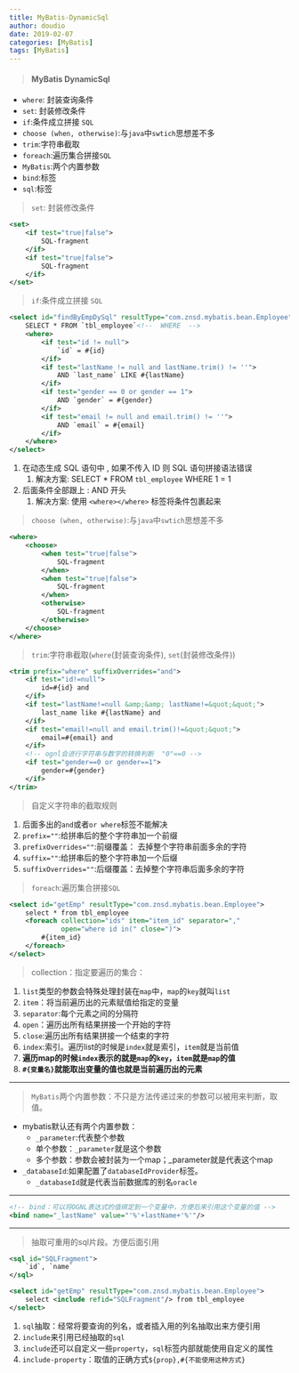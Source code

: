 ```yaml
---
title: MyBatis-DynamicSql
author: doudio
date: 2019-02-07
categories: [MyBatis]
tags: [MyBatis]
---
```


> #### MyBatis DynamicSql

* `where`: 封装查询条件
* `set`: 封装修改条件
* `if`:条件成立拼接 `SQL`
* `choose (when, otherwise)`:与`java`中`swtich`思想差不多
* `trim`:字符串截取
* `foreach`:遍历集合拼接`SQL`
* `MyBatis`:两个内置参数
* `bind`:标签
* `sql`:标签

> `set`: 封装修改条件

```xml
<set>
    <if test="true|false">
        SQL-fragment
    </if>
    <if test="true|false">
        SQL-fragment
    </if>
</set>
```

> `if`:条件成立拼接 `SQL`

```xml
<select id="findByEmpDySql" resultType="com.znsd.mybatis.bean.Employee">
    SELECT * FROM `tbl_employee`<!--  WHERE  -->
    <where>
        <if test="id != null">
            `id` = #{id}
        </if>
        <if test="lastName != null and lastName.trim() != ''">
            AND `last_name` LIKE #{lastName} 
        </if>
        <if test="gender == 0 or gender == 1">
            AND `gender` = #{gender}
        </if>
        <if test="email != null and email.trim() != ''">
            AND `email` = #{email}
        </if>
    </where>
</select>
```

1. 在动态生成 SQL 语句中 , 如果不传入 ID 则 SQL 语句拼接语法错误
   1. 解决方案: SELECT * FROM `tbl_employee` WHERE 1 = 1
2. 后面条件全部跟上 : AND 开头
   1. 解决方案: 使用 `<where></where>` 标签将条件包裹起来

> `choose (when, otherwise)`:与`java`中`swtich`思想差不多

```xml
<where>
    <choose>
        <when test="true|false">
            SQL-fragment
        </when>
        <when test="true|false">
			SQL-fragment
        </when>
        <otherwise>
            SQL-fragment
        </otherwise>
    </choose>
</where>
```

> `trim`:字符串截取(`where`(封装查询条件), `set`(封装修改条件))

```xml
<trim prefix="where" suffixOverrides="and">
    <if test="id!=null">
        id=#{id} and
    </if>
    <if test="lastName!=null &amp;&amp; lastName!=&quot;&quot;">
        last_name like #{lastName} and
    </if>
    <if test="email!=null and email.trim()!=&quot;&quot;">
        email=#{email} and
    </if> 
    <!-- ognl会进行字符串与数字的转换判断  "0"==0 -->
    <if test="gender==0 or gender==1">
        gender=#{gender}
    </if>
</trim>
```

> 自定义字符串的截取规则

1. 后面多出的`and`或者`or where`标签不能解决 
2. `prefix=""`:给拼串后的整个字符串加一个前缀
3. `prefixOverrides=""`:前缀覆盖： 去掉整个字符串前面多余的字符
4. `suffix=""`:给拼串后的整个字符串加一个后缀
5. `suffixOverrides=""`:后缀覆盖：去掉整个字符串后面多余的字符

> `foreach`:遍历集合拼接`SQL`

```xml
<select id="getEmp" resultType="com.znsd.mybatis.bean.Employee">
    select * from tbl_employee
    <foreach collection="ids" item="item_id" separator=","
             open="where id in(" close=")">
        #{item_id}
    </foreach>
</select>
```

> collection：指定要遍历的集合：

1. `list`类型的参数会特殊处理封装在`map`中，`map`的`key`就叫`list`
2. `item`：将当前遍历出的元素赋值给指定的变量
3. `separator`:每个元素之间的分隔符
4. `open`：遍历出所有结果拼接一个开始的字符
5. `close`:遍历出所有结果拼接一个结束的字符
6. `index`:索引。遍历list的时候是`index`就是索引，`item`就是当前值
7. **遍历map的时候`index`表示的就是`map`的`key`，`item`就是`map`的值**
8. **`#{变量名}`就能取出变量的值也就是当前遍历出的元素**

---

> `MyBatis`两个内置参数：不只是方法传递过来的参数可以被用来判断，取值。

* mybatis默认还有两个内置参数：
  * `_parameter`:代表整个参数
  * 单个参数：`_parameter`就是这个参数
  * 多个参数：参数会被封装为一个map；_parameter就是代表这个map
* `_databaseId`:如果配置了`databaseIdProvider`标签。
  * `_databaseId`就是代表当前数据库的别名`oracle`

---

```xml
<!-- bind：可以将OGNL表达式的值绑定到一个变量中，方便后来引用这个变量的值 -->
<bind name="_lastName" value="'%'+lastName+'%'"/>
```

---

> 抽取可重用的sql片段。方便后面引用

```xml
<sql id="SQLFragment">
    `id`, `name`
</sql>

<select id="getEmp" resultType="com.znsd.mybatis.bean.Employee">
    select <include refid="SQLFragment"/> from tbl_employee
</select>
```

1. `sql`抽取：经常将要查询的列名，或者插入用的列名抽取出来方便引用
2. `include`来引用已经抽取的`sql`
3. `include`还可以自定义一些`property`，`sql`标签内部就能使用自定义的属性
4. `include-property`：取值的正确方式`${prop},#{不能使用这种方式}`

